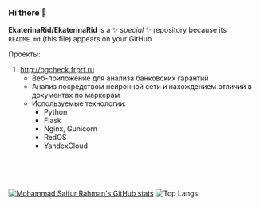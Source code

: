 ### Hi there 👋


**EkaterinaRid/EkaterinaRid** is a ✨ _special_ ✨ repository because its `README.md` (this file) appears on your GitHub 

Проекты:
1. http://bgcheck.frprf.ru
   - Веб-приложение для анализа банковских гарантий
   - Анализ посредством нейронной сети и нахождением отличий в документах по маркерам
   - Используемые технологии:
     - Python
     - Flask
     - Nginx, Gunicorn
     - RedOS
     - YandexCloud

<br>
<br>
<br>

[![Mohammad Saifur Rahman's GitHub stats](https://github-readme-stats.vercel.app/api/top-langs?username=katrinreid&hide=tcl&theme=dark&show_icons=true)](https://github.com/katrinreid)
![Top Langs](https://github-readme-stats.vercel.app/api?username=katrinreid&theme=dark&show_icons=true)
